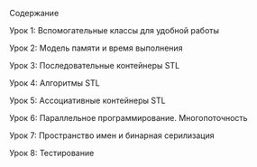 Содержание 

Урок 1: Вспомогательные классы для удобной работы

Урок 2: Модель памяти и время выполнения

Урок 3: Последовательные контейнеры STL

Урок 4: Алгоритмы STL

Урок 5: Ассоциативные контейнеры STL

Урок 6: Параллельное программирование. Многопоточность

Урок 7: Пространство имен и бинарная серилизация

Урок 8: Тестирование
